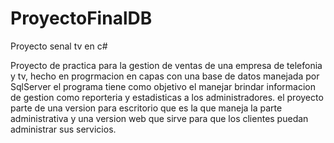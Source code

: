 # ProyectoFinalDB
Proyecto senal tv en c# 

Proyecto de practica para la gestion de ventas de una empresa de telefonia y tv, hecho en progrmacion en capas con una base de datos manejada por SqlServer 
el programa tiene como objetivo el manejar brindar informacion de gestion como reporteria y estadisticas a los administradores. el proyecto parte de una version 
para escritorio que es la que maneja la parte administrativa y una version web que sirve para que los clientes puedan administrar sus servicios. 
